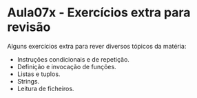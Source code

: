 # Aula07x - Exercícios extra para revisão

Alguns exercícios extra para rever diversos tópicos da matéria:

* Instruções condicionais e de repetição.
* Definição e invocação de funções.
* Listas e tuplos.
* Strings.
* Leitura de ficheiros.

